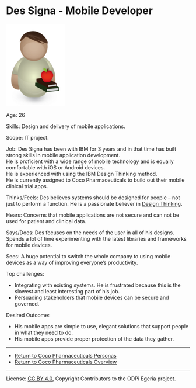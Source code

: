 <!-- SPDX-License-Identifier: CC-BY-4.0 -->
<!-- Copyright Contributors to the ODPi Egeria project. -->

# Des Signa - Mobile Developer

![Icon](des-signa.png)

Age: 26

Skills: Design and delivery of mobile applications.

Scope: IT project.

Job:
Des Signa has been with IBM for 3 years and in that time has built
strong skills in mobile application development.  
He is proficient with a wide range of mobile technology and
is equally comfortable with iOS or Android devices.  
He is experienced with using the IBM Design Thinking method.  
He is currently assigned to Coco Pharmaceuticals to build out
their mobile clinical trial apps.

Thinks/Feels:
Des believes systems should be designed for people – not
just to perform a function.
He is a passionate believer in [Design Thinking](https://en.wikipedia.org/wiki/Design_thinking).

Hears:
Concerns that mobile applications are not secure and can not
be used for patient and clinical data.

Says/Does:
Des focuses on the needs of the user in all of his designs.
Spends a lot of time experimenting with the latest libraries
and frameworks for mobile devices.

Sees:
A huge potential to switch the whole company to using mobile
devices as a way of improving everyone’s productivity.

Top challenges:
* Integrating with existing systems.  He is frustrated because this
is the slowest and least interesting part of his job.
* Persuading stakeholders that mobile devices can be secure and governed.

Desired Outcome:
* His mobile apps are simple to use, elegant solutions that support
people in what they need to do.
* His mobile apps provide proper protection of the data they gather.

----
* [Return to Coco Pharmaceuticals Personas](.)
* [Return to Coco Pharmaceuticals Overview](..)

----
License: [CC BY 4.0](https://creativecommons.org/licenses/by/4.0/),
Copyright Contributors to the ODPi Egeria project.